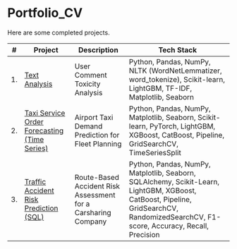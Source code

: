 # Portfolio_CV
Here are some completed projects.

| #    | Project                | Description                                                      | Tech Stack                                                         |
| ---- | ------------------------------------------------------------ | ------------------------------------------------------------ | ------------------------------------------------------------ |
| 1.   | [Text Analysis](https://github.com/MariaOnatskaya/Portfolio_CV/blob/main/Text%20Analysis/Text%20Analysis.ipynb) | User Comment Toxicity Analysis | Python, Pandas, NumPy, NLTK (WordNetLemmatizer, word_tokenize), Scikit-learn, LightGBM, TF-IDF, Matplotlib, Seaborn       |
| 2.   | [Taxi Service Order Forecasting (Time Series)](https://github.com/MariaOnatskaya/Portfolio_CV/tree/main/Order%20Forecasting%20(Time%20Series)) | Airport Taxi Demand Prediction for Fleet Planning | Python, Pandas, NumPy, Matplotlib, Seaborn, Scikit-learn, PyTorch, LightGBM, XGBoost, CatBoost, Pipeline, GridSearchCV, TimeSeriesSplit |
| 3.   | [Traffic Accident Risk Prediction (SQL)](ссылкаhttps://github.com/aq2003/Portfolio/tree/main/Analyzing%20Texts) | Route-Based Accident Risk Assessment for a Carsharing Company            | Python, Pandas, NumPy, Matplotlib, Seaborn, SQLAlchemy, Scikit-Learn, LightGBM, XGBoost, CatBoost, Pipeline, GridSearchCV, RandomizedSearchCV, F1-score, Accuracy, Recall, Precision |
